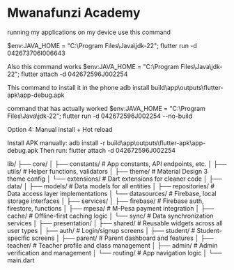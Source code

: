 # Mwanafunzi Academy
running my applications on my device use this command

 $env:JAVA_HOME = "C:\Program Files\Java\jdk-22"; flutter run -d 042673706I006643 

 Also this command works
$env:JAVA_HOME = "C:\Program Files\Java\jdk-22"; 
flutter attach -d 042672596J002254

This command to install it in the phone adb install build\app\outputs\flutter-apk\app-debug.apk

command that has actually worked
$env:JAVA_HOME = "C:\Program Files\Java\jdk-22"; flutter run -d 042672596J002254 --no-build

Option 4: Manual install + Hot reload

Install APK manually: adb install -r build\app\outputs\flutter-apk\app-debug.apk
Then run: flutter attach -d 042672596J002254

lib/
├── core/
│   ├── constants/     # App constants, API endpoints, etc.
│   ├── utils/         # Helper functions, validators
│   ├── theme/         # Material Design 3 theme config
│   └── extensions/    # Dart extensions for cleaner code
│
├── data/
│   ├── models/        # Data models for all entities
│   ├── repositories/  # Data access layer implementations
│   └── datasources/   # Firebase, local storage interfaces
│
├── services/
│   ├── firebase/      # Firebase auth, firestore, functions
│   ├── mpesa/         # M-Pesa payment integration
│   ├── cache/         # Offline-first caching logic
│   └── sync/          # Data synchronization services
│
├── presentation/
│   ├── shared/        # Reusable widgets across all user types
│   ├── auth/          # Login/signup screens
│   ├── student/       # Student-specific screens
│   ├── parent/        # Parent dashboard and features
│   ├── teacher/       # Teacher profile and class management
│   ├── admin/         # Admin verification and management
│   └── routing/       # App navigation logic
│
└── main.dart



